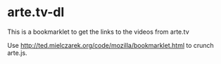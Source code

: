 # arte.tv-dl

This is a bookmarklet to get the links to the videos from arte.tv

Use http://ted.mielczarek.org/code/mozilla/bookmarklet.html to crunch arte.js.

